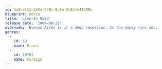 ```yaml
---
id: 1a8ce113-238a-478c-9afb-2b8a4e41398e
blueprint: movie
title: 'Live-In Maid'
release_date: '2004-09-21'
overview: 'Buenos Aires is in a deep recession. As the money runs out, the relationship between an employer and her live-in maid changes dramatically.'
genres:
  -
    id: 18
    name: Drama
  -
    id: 10769
    name: Foreign
---
```

